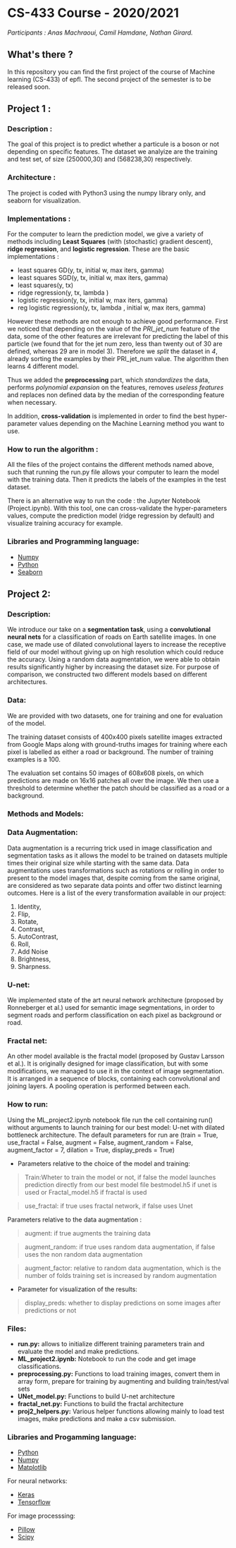 # CS-433 Course - 2020/2021
*Participants : Anas Machraoui, Camil Hamdane, Nathan Girard.*

## What's there ?
In this repository you can find the first project of the course of Machine learning (CS-433) of epfl. The second project of the semester is to be released soon.

## Project 1 :

### Description :
The goal of this project is to predict whether a particule is a boson or not depending on specific features. The dataset we analyize are the training and test set, of size (250000,30) and (568238,30) respectively. 

### Architecture :
The project is coded with Python3 using the numpy library only, and seaborn for visualization.

### Implementations :
For the computer to learn the prediction model, we give a variety of methods including **Least Squares** (with (stochastic) gradient descent), **ridge regression**, and **logistic regression**. These are the basic implementations :

- least squares GD(y, tx, initial w, max iters, gamma)
- least squares SGD(y, tx, initial w, max iters, gamma)
- least squares(y, tx)
- ridge regression(y, tx, lambda )
- logistic regression(y, tx, initial w, max iters, gamma)
- reg logistic regression(y, tx, lambda , initial w, max iters, gamma)

However these methods are not enough to achieve good performance. First we noticed that depending on the value of the *PRI_jet_num* feature of the data, some of the other features are irrelevant for predicting the label of this particle (we found that for the jet num zero, less than twenty out of 30 are defined, whereas 29 are in model 3). Therefore we *split* the dataset in *4*, already sorting the examples by their PRI_jet_num value. The algorithm then learns 4 different model.

Thus we added the **preprocessing** part, which *standardizes* the data, performs *polynomial expansion* on the features, removes *useless features* and replaces non defined data by the median of the corresponding feature when necessary. 

In addition, **cross-validation** is implemented in order to find the best hyper-parameter values depending on the Machine Learning method you want to use. 

### How to run the algorithm :
All the files of the project contains the different methods named above, such that running the run.py file allows your computer to learn the model with the training data. Then it predicts the labels of the examples in the test dataset. 

There is an alternative way to run the code : the Jupyter Notebook (Project.ipynb). With this tool, one can cross-validate the hyper-parameters values, compute the prediction model (ridge regression by default) and visualize training accuracy for example.

### Libraries and Programming language:
- [Numpy](https://numpy.org)
- [Python](https://www.python.org)
- [Seaborn](https://seaborn.pydata.org/)

## Project 2:

### Description:
We introduce our take on a **segmentation task**, using a **convolutional neural nets** for a classification of roads on Earth satellite images. In one case, we made use of dilated convolutional layers to increase the receptive field of our model without giving up on high resolution which could reduce the accuracy. Using a random data augmentation, we were able to obtain results significantly higher by increasing the dataset size. For purpose of comparison, we constructed two different models based on different architectures.

### Data:
We are provided with two datasets, one for training and one for evaluation of the model.

The training dataset consists of 400x400 pixels satellite images extracted from Google Maps along with ground-truths images for training where each pixel is labelled as either a road or background. The number of training examples is a 100. 

The evaluation set contains 50 images of 608x608 pixels, on which predictions are made on 16x16 patches all over the image. We then use a threshold to determine whether the patch should be classified as a road or a background.

### Methods and Models:

### Data Augmentation:
Data augmentation is a recurring trick used in image classification and segmentation tasks as it allows the model to be trained on datasets multiple times their original size while starting with the same data. Data augmentations uses transformations such as rotations or rolling in order to present to the model images that, despite coming from the same original, are considered as two separate data points and offer two distinct learning outcomes. Here is a list of the every transformation available in our project:

<ol>
  <li>Identity,</li>
  <li>Flip,</li>
  <li>Rotate,</li>
  <li>Contrast,</li>
  <li>AutoContrast,</li>
  <li>Roll,</li>
  <li>Add Noise</li>
  <li>Brightness,</li>
  <li>Sharpness.</li>
</ol>


### U-net:
We implemented state of the art neural network architecture (proposed by Ronneberger et al.) used for semantic image segmentations, in order to segment roads and perform classification on each pixel as background or road.


### Fractal net:
An other model available is the fractal model (proposed by Gustav Larsson et al.). It is originally designed for image classification, but with some modifications, we managed to use it in the context of image segmentation. It is arranged in a sequence of blocks, containing each convolutional and joining layers. A pooling operation is performed between each.


### How to run:
Using the ML_project2.ipynb notebook file run the cell containing run() without arguments to launch training for our best model: U-net with dilated bottleneck architecture.
The default parameters for run are (train = True, use_fractal = False, augment = False, augment_random = False, augment_factor = 7, dilation = True, display_preds = True)

* Parameters relative to the choice of the model and training:
> Train:Wheter to train the model or not, if false the model launches prediction directly from our best model file bestmodel.h5 if unet is used or Fractal_model.h5 if fractal is used

> use_fractal: if true uses fractal network, if false uses Unet

Parameters relative to the data augmentation :
> augment: if true augments the training data

> augment_random: if true uses random data augmentation, if false uses the non random data augmentation

> augment_factor: relative to random data augmentation, which is the number of folds training set is increased by random augmentation

* Parameter for visualization of the results:
> display_preds: whether to display predictions on some images after predictions or not

### Files:

* **run.py:** allows to initialize different training parameters train and evaluate the model and make predictions.
* **ML_project2.ipynb:** Notebook to run the code and get image classifications.
* **preprocessing.py:** Functions to load training images, convert them in array form, prepare for training by augmenting and building train/test/val sets
* **UNet_model.py:** Functions to build U-net architecture
* **fractal_net.py:** Functions to build the fractal architecture 
* **proj2_helpers.py:** Various helper functions allowing  mainly to load test images, make predictions and make a csv submission.


### Libraries and Progamming language:
- [Python](https://www.python.org)
- [Numpy](https://numpy.org)
- [Matplotlib](https://matplotlib.org)

For neural networks:
- [Keras](https://keras.io)
- [Tensorflow](https://www.tensorflow.org/?hl=fr)

For image processsing:
- [Pillow](https://pillow.readthedocs.io/en/stable/)
- [Scipy](https://www.scipy.org)
